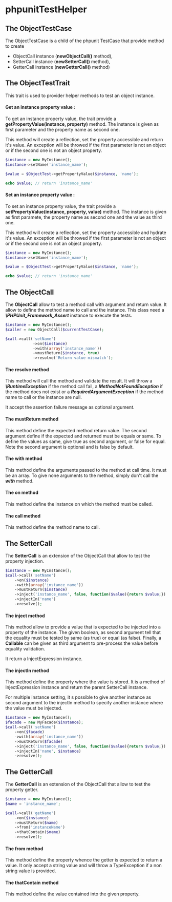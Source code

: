 # phpunitTestHelper

## The ObjectTestCase

The ObjectTestCase is a child of the phpunit TestCase that provide method to create

 * ObjectCall instance (**newObjectCall()** method),
 * SetterCall instance (**newSetterCall()** method),
 * GetterCall instance (**newGetterCall()** method)


## The ObjectTestTrait

This trait is used to provider helper methods to test an object instance.

#### Get an instance property value :

To get an instance property value, the trait provide a **getPropertyValue(instance, property)** method. The instance is given as first parameter and the property name as second one.

This method will create a reflection, set the property accessible and return it's value. An exception will be throwed if the first parameter is not an object or if the second one is not an object property.

```php
$instance = new MyInstance();
$instance->setName('instance_name');

$value = $ObjectTest->getPropertyValue($instance, 'name');

echo $value; // return 'instance_name'
```

#### Set an instance property value :

To set an instance property value, the trait provide a **setPropertyValue(instance, property, value)** method. The instance is given as first paramete, the property name as second one and the value as third one.

This method will create a reflection, set the property accessible and hydrate it's value. An exception will be throwed if the first parameter is not an object or if the second one is not an object property.

```php
$instance = new MyInstance();
$instance->setName('instance_name');

$value = $ObjectTest->getPropertyValue($instance, 'name');

echo $value; // return 'instance_name'
```

## The ObjectCall

The **ObjectCall** allow to test a method call with argument and return value. It allow to define the method name to call and the instance. This class need a ***\PHPUnit_Framework_Assert*** instance to execute the tests.

```php
$instance = new MyInstance();
$caller = new ObjectCall($currentTestCase);

$call->call('setName')
            ->on($instance)
            ->with(array('instance_name'))
            ->mustReturn($instance, true)
            ->resolve('Return value mismatch');
```

#### The resolve method

This method will call the method and validate the result. It will throw a ***\RuntimeException*** if the method call fail, a ***MethodNotFoundException*** if the method does not exist or a ***RequiredArgumentException*** if the method name to call or the instance are null.

It accept the assertion failure message as optional argument.

#### The mustReturn method

This method define the expected method return value. The second argument define if the expected and returned must be equals or same. To define the values as same, give true as second argument, or false for equal. Note the second argument is optional and is false by default.

#### The with method

This method define the arguments passed to the method at call time. It must be an array. To give none arguments to the method, simply don't call the ***with*** method. 

#### The on method

This method define the instance on which the method must be called.

#### The call method

This method define the method name to call.

## The SetterCall

The **SetterCall** is an extension of the ObjectCall that allow to test the property injection.

```php
$instance = new MyInstance();
$call->call('setName')
    ->on($instance)
    ->with(array('instance_name'))
    ->mustReturn($instance)
    ->inject('instance_name', false, function($value){return $value;})
    ->injectIn('name')
    ->resolve();
```

#### The inject method

This method allow to provide a value that is expected to be injected into a property of the instance. The given boolean, as second argument tell that the equality must be tested by same (as true) or equal (as false). Finally, a **Callable** can be given as third argument to pre-process the value before equality validation.

It return a InjectExpression instance.

#### The injectIn method

This method define the property where the value is stored. It is a method of InjectExpression instance and return the parent SetterCall instance.

For multiple instance setting, it s possible to give another instance as second argument to the injectIn method to specify another instance where the value must be injected.

```php
$instance = new MyInstance();
$facade = new MyFacade($instance);
$call->call('setName')
    ->on($facade)
    ->with(array('instance_name'))
    ->mustReturn($facade)
    ->inject('instance_name', false, function($value){return $value;})
    ->injectIn('name', $instance)
    ->resolve();
```

## The GetterCall

The **GetterCall** is an extension of the ObjectCall that allow to test the property getter.

```php
$instance = new MyInstance();
$name = 'instance_name';

$call->call('getName')
    ->on($instance)
    ->mustReturn($name)
    ->from('instanceName')
    ->thatContain($name)
    ->resolve();
```

#### The from method

This method define the property whence the getter is expected to return a value. It only accept a string value and will throw a TypeException if a non string value is provided.

#### The thatContain method

This method define the value contained into the given property.